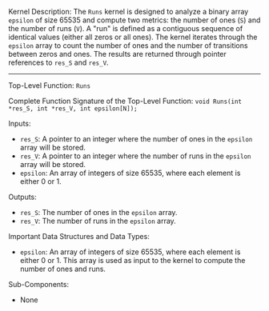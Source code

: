 Kernel Description:
The `Runs` kernel is designed to analyze a binary array `epsilon` of size 65535 and compute two metrics: the number of ones (`S`) and the number of runs (`V`). A "run" is defined as a contiguous sequence of identical values (either all zeros or all ones). The kernel iterates through the `epsilon` array to count the number of ones and the number of transitions between zeros and ones. The results are returned through pointer references to `res_S` and `res_V`.

---

Top-Level Function: `Runs`

Complete Function Signature of the Top-Level Function:
`void Runs(int *res_S, int *res_V, int epsilon[N]);`

Inputs:
- `res_S`: A pointer to an integer where the number of ones in the `epsilon` array will be stored.
- `res_V`: A pointer to an integer where the number of runs in the `epsilon` array will be stored.
- `epsilon`: An array of integers of size 65535, where each element is either 0 or 1.

Outputs:
- `res_S`: The number of ones in the `epsilon` array.
- `res_V`: The number of runs in the `epsilon` array.

Important Data Structures and Data Types:
- `epsilon`: An array of integers of size 65535, where each element is either 0 or 1. This array is used as input to the kernel to compute the number of ones and runs.

Sub-Components:
- None